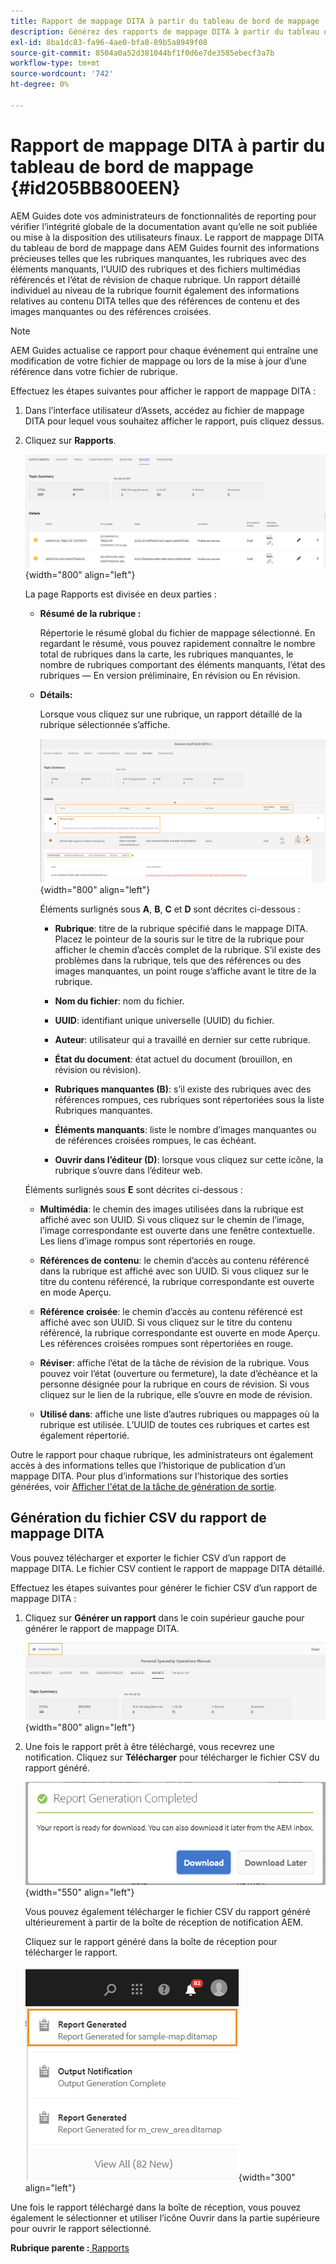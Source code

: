 ```yaml
---
title: Rapport de mappage DITA à partir du tableau de bord de mappage
description: Générez des rapports de mappage DITA à partir du tableau de bord de mappage dans AEM Guides. Découvrez comment générer le fichier CSV d’un rapport de mappage DITA.
exl-id: 8ba1dc83-fa96-4ae0-bfa8-89b5a8949f08
source-git-commit: 8504a0a52d381044bf1f0d6e7de3585ebecf3a7b
workflow-type: tm+mt
source-wordcount: '742'
ht-degree: 0%

---
```


# Rapport de mappage DITA à partir du tableau de bord de mappage {#id205BB800EEN}

AEM Guides dote vos administrateurs de fonctionnalités de reporting pour vérifier l’intégrité globale de la documentation avant qu’elle ne soit publiée ou mise à la disposition des utilisateurs finaux. Le rapport de mappage DITA du tableau de bord de mappage dans AEM Guides fournit des informations précieuses telles que les rubriques manquantes, les rubriques avec des éléments manquants, l’UUID des rubriques et des fichiers multimédias référencés et l’état de révision de chaque rubrique. Un rapport détaillé individuel au niveau de la rubrique fournit également des informations relatives au contenu DITA telles que des références de contenu et des images manquantes ou des références croisées.

>[!NOTE]
>
> AEM Guides actualise ce rapport pour chaque événement qui entraîne une modification de votre fichier de mappage ou lors de la mise à jour d’une référence dans votre fichier de rubrique.

Effectuez les étapes suivantes pour afficher le rapport de mappage DITA :

1. Dans l’interface utilisateur d’Assets, accédez au fichier de mappage DITA pour lequel vous souhaitez afficher le rapport, puis cliquez dessus.

1. Cliquez sur **Rapports**.

   ![](images/reports-page-uuid.png){width="800" align="left"}

   La page Rapports est divisée en deux parties :

   - **Résumé de la rubrique :**

     Répertorie le résumé global du fichier de mappage sélectionné. En regardant le résumé, vous pouvez rapidement connaître le nombre total de rubriques dans la carte, les rubriques manquantes, le nombre de rubriques comportant des éléments manquants, l’état des rubriques — En version préliminaire, En révision ou En révision.

   - **Détails:**

     Lorsque vous cliquez sur une rubrique, un rapport détaillé de la rubrique sélectionnée s’affiche.

     ![](images/detailed-report-uuid.png){width="800" align="left"}

     Éléments surlignés sous **A**, **B**, **C** et **D** sont décrites ci-dessous :

      - **Rubrique**: titre de la rubrique spécifié dans le mappage DITA. Placez le pointeur de la souris sur le titre de la rubrique pour afficher le chemin d’accès complet de la rubrique. S’il existe des problèmes dans la rubrique, tels que des références ou des images manquantes, un point rouge s’affiche avant le titre de la rubrique.

      - **Nom du fichier**: nom du fichier.

      - **UUID**: identifiant unique universelle \(UUID\) du fichier.

      - **Auteur**: utilisateur qui a travaillé en dernier sur cette rubrique.

      - **État du document**: état actuel du document (brouillon, en révision ou révision).

      - **Rubriques manquantes \(B\)**: s’il existe des rubriques avec des références rompues, ces rubriques sont répertoriées sous la liste Rubriques manquantes.

      - **Éléments manquants**: liste le nombre d’images manquantes ou de références croisées rompues, le cas échéant.

      - **Ouvrir dans l’éditeur \(D\)**: lorsque vous cliquez sur cette icône, la rubrique s’ouvre dans l’éditeur web.


   Éléments surlignés sous **E** sont décrites ci-dessous :

   - **Multimédia**: le chemin des images utilisées dans la rubrique est affiché avec son UUID. Si vous cliquez sur le chemin de l’image, l’image correspondante est ouverte dans une fenêtre contextuelle. Les liens d’image rompus sont répertoriés en rouge.

   - **Références de contenu**: le chemin d’accès au contenu référencé dans la rubrique est affiché avec son UUID. Si vous cliquez sur le titre du contenu référencé, la rubrique correspondante est ouverte en mode Aperçu.

   - **Référence croisée**: le chemin d’accès au contenu référencé est affiché avec son UUID. Si vous cliquez sur le titre du contenu référencé, la rubrique correspondante est ouverte en mode Aperçu. Les références croisées rompues sont répertoriées en rouge.

   - **Réviser**: affiche l’état de la tâche de révision de la rubrique. Vous pouvez voir l’état \(ouverture ou fermeture\), la date d’échéance et la personne désignée pour la rubrique en cours de révision. Si vous cliquez sur le lien de la rubrique, elle s’ouvre en mode de révision.

   - **Utilisé dans**: affiche une liste d’autres rubriques ou mappages où la rubrique est utilisée. L’UUID de toutes ces rubriques et cartes est également répertorié.

Outre le rapport pour chaque rubrique, les administrateurs ont également accès à des informations telles que l’historique de publication d’un mappage DITA. Pour plus d’informations sur l’historique des sorties générées, voir [Afficher l&#39;état de la tâche de génération de sortie](generate-output-for-a-dita-map.md#viewing_output_history).

## Génération du fichier CSV du rapport de mappage DITA

Vous pouvez télécharger et exporter le fichier CSV d’un rapport de mappage DITA. Le fichier CSV contient le rapport de mappage DITA détaillé.

Effectuez les étapes suivantes pour générer le fichier CSV d’un rapport de mappage DITA :

1. Cliquez sur **Générer un rapport** dans le coin supérieur gauche pour générer le rapport de mappage DITA.

   ![](images/generate-DITA-map-report.png){width="800" align="left"}

1. Une fois le rapport prêt à être téléchargé, vous recevrez une notification. Cliquez sur **Télécharger** pour télécharger le fichier CSV du rapport généré.

   ![](images/download-report-dialog.png){width="550" align="left"}


   Vous pouvez également télécharger le fichier CSV du rapport généré ultérieurement à partir de la boîte de réception de notification AEM.

   Cliquez sur le rapport généré dans la boîte de réception pour télécharger le rapport.

   ![](images/report-inbox--notification.png){width="300" align="left"}

Une fois le rapport téléchargé dans la boîte de réception, vous pouvez également le sélectionner et utiliser l’icône Ouvrir dans la partie supérieure pour ouvrir le rapport sélectionné.

**Rubrique parente :**[ Rapports](reports-intro.md)

